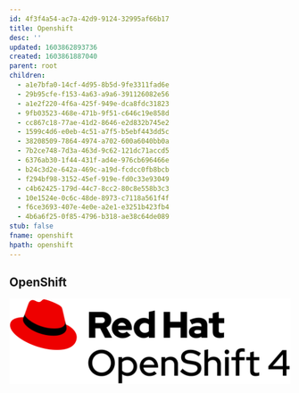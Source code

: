 ```yaml
---
id: 4f3f4a54-ac7a-42d9-9124-32995af66b17
title: Openshift
desc: ''
updated: 1603862893736
created: 1603861887040
parent: root
children:
  - a1e7bfa0-14cf-4d95-8b5d-9fe3311fad6e
  - 29b95cfe-f153-4a63-a9a6-391126082e56
  - a1e2f220-4f6a-425f-949e-dca8fdc31823
  - 9fb03523-468e-471b-9f51-c646c19e858d
  - cc867c18-77ae-41d2-8646-e2d832b745e2
  - 1599c4d6-e0eb-4c51-a7f5-b5ebf443dd5c
  - 38208509-7864-4974-a702-600a6040bb0a
  - 7b2ce748-7d3a-463d-9c62-121dc71accd5
  - 6376ab30-1f44-431f-ad4e-976cb696466e
  - b24c3d2e-642a-469c-a19d-fcdcc0fb8bcb
  - f294bf98-3152-45ef-919e-fd0c33e93049
  - c4b62425-179d-44c7-8cc2-80c8e558b3c3
  - 10e1524e-0c6c-48de-8973-c7118a561f4f
  - f6ce3693-407e-4e0e-a2e1-e3251b423fb4
  - 4b6a6f25-0f85-4796-b318-ae38c64de089
stub: false
fname: openshift
hpath: openshift
---
```

## OpenShift

![](/assets/images/logo.png)


